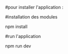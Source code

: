 #pour installer l'application :

#installation des modules

npm install

#run l'application

npm run dev

